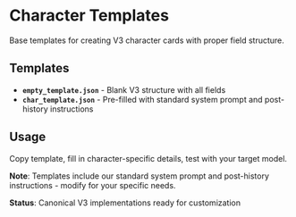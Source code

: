 # Character Templates

Base templates for creating V3 character cards with proper field structure.

## Templates
- **`empty_template.json`** - Blank V3 structure with all fields
- **`char_template.json`** - Pre-filled with standard system prompt and post-history instructions

## Usage
Copy template, fill in character-specific details, test with your target model.

**Note**: Templates include our standard system prompt and post-history instructions - modify for your specific needs.

**Status**: Canonical V3 implementations ready for customization
